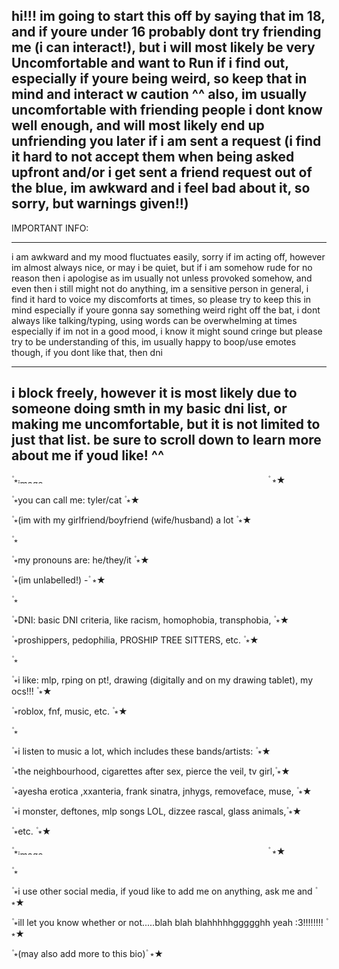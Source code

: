 hi!!! im going to start this off by saying that im 18, and if youre under 16 probably dont try friending me (i can interact!), but i will most likely be very Uncomfortable and want to Run if i find out, especially if youre being weird, so keep that in mind and interact w caution ^^ also, im usually uncomfortable with friending people i dont know well enough, and will most likely end up unfriending you later if i am sent a request (i find it hard to not accept them when being asked upfront and/or i get sent a friend request out of the blue, im awkward and i feel bad about it, so sorry, but warnings given!!)
----------------------------------------------------------------------------------------------------------
IMPORTANT INFO:

----------------------------------------------------------------------------------------------------------
i am awkward and my mood fluctuates easily, sorry if im acting off, however im almost always nice, or may i be quiet, but if i am somehow rude for no reason then i apologise as im usually not unless provoked somehow, and even then i still might not do anything, im a sensitive person in general, i find it hard to voice my discomforts at times, so please try to keep this in mind especially if youre gonna say something weird right off the bat, i dont always like talking/typing, using words can be overwhelming at times especially if im not in a good mood, i know it might sound cringe but please try to be understanding of this, im usually happy to boop/use emotes though, if you dont like that, then dni

----------------------------------------------------------------------------------------------------------
i block freely, however it is most likely due to someone doing smth in my basic dni list, or making me uncomfortable, but it is not limited to just that list. be sure to scroll down to learn more about me if youd like! ^^
----------------------------------------------------------------------------------------------------------
۫ ⭒<img width="400" height="8" alt="image" src="https://github.com/user-attachments/assets/03bc2dde-1be7-4915-8f95-957f15e8bae6" /> ۫ ⭒★

۫ ⭒you can call me: tyler/cat ۫ ⭒★

۫ ⭒(im with my girlfriend/boyfriend (wife/husband) a lot ۫ ⭒★

۫ ⭒

۫ ⭒my pronouns are: he/they/it ۫ ⭒★

۫ ⭒(im unlabelled!) - ۫ ⭒★

۫ ⭒

۫ ⭒DNI: basic DNI criteria, like racism, homophobia, transphobia, ۫ ⭒★

۫ ⭒proshippers, pedophilia, PROSHIP TREE SITTERS, etc. ۫ ⭒★

۫ ⭒

۫ ⭒i like: mlp, rping on pt!, drawing (digitally and on my drawing tablet), my ocs!!! ۫ ⭒★

۫ ⭒roblox, fnf, music, etc. ۫ ⭒★

۫ ⭒

۫ ⭒i listen to music a lot, which includes these bands/artists: ۫ ⭒★

۫ ⭒the neighbourhood, cigarettes after sex, pierce the veil, tv girl,۫ ⭒★

۫ ⭒ayesha erotica ,xxanteria, frank sinatra, jnhygs, removeface, muse, ۫ ⭒★

۫ ⭒i monster, deftones, mlp songs LOL, dizzee rascal, glass animals,۫ ⭒★

۫ ⭒etc. ۫ ⭒★

۫ ⭒<img width="400" height="8" alt="image" src="https://github.com/user-attachments/assets/03bc2dde-1be7-4915-8f95-957f15e8bae6" /> ۫ ⭒★

۫ ⭒

۫ ⭒i use other social media, if youd like to add me on anything, ask me and ۫ ⭒★

۫ ⭒ill let you know whether or not.....blah blah blahhhhhggggghh yeah :3!!!!!!!! ۫ ⭒★

۫ ⭒(may also add more to this bio) ۫ ⭒★
